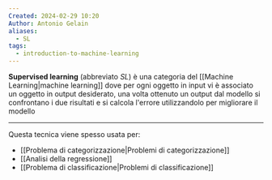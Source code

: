 ```yaml
---
Created: 2024-02-29 10:20
Author: Antonio Gelain
aliases:
  - SL
tags:
  - introduction-to-machine-learning
---
```


**Supervised learning** (abbreviato *SL*) è una categoria del [[Machine Learning|machine learning]] dove per ogni oggetto in input vi è associato un oggetto in output desiderato, una volta ottenuto un output dal modello si confrontano i due risultati e si calcola l'errore utilizzandolo per migliorare il modello

---

Questa tecnica viene spesso usata per:
- [[Problema di categorizzazione|Problemi di categorizzazione]]
- [[Analisi della regressione]]
- [[Problema di classificazione|Problemi di classificazione]]
